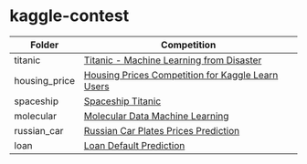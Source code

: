 # kaggle-contest

Folder | Competition                                          |
|---------|------------------------------------------------------|
|titanic| [Titanic - Machine Learning from Disaster](https://www.kaggle.com/competitions/titanic)|
|housing_price| [Housing Prices Competition for Kaggle Learn Users](https://www.kaggle.com/competitions/home-data-for-ml-course)
|spaceship| [Spaceship Titanic](https://www.kaggle.com/competitions/spaceship-titanic)  |
|molecular| [Molecular Data Machine Learning](https://www.kaggle.com/competitions/molecular-machine-learning)
|russian_car| [Russian Car Plates Prices Prediction](https://www.kaggle.com/competitions/russian-car-plates-prices-prediction)
|loan| [Loan Default Prediction](https://www.kaggle.com/competitions/credit-default-prediction-ai-big-data)
